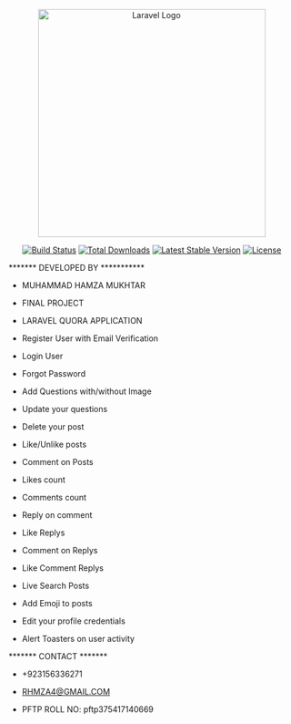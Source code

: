 <p align="center"><a href="#" target="_blank"><img src="{{asset('images/quora.png')}}" width="400" alt="Laravel Logo"></a></p>

<p align="center">
<a href="https://travis-ci.org/laravel/framework"><img src="https://travis-ci.org/laravel/framework.svg" alt="Build Status"></a>
<a href="https://packagist.org/packages/laravel/framework"><img src="https://img.shields.io/packagist/dt/laravel/framework" alt="Total Downloads"></a>
<a href="https://packagist.org/packages/laravel/framework"><img src="https://img.shields.io/packagist/v/laravel/framework" alt="Latest Stable Version"></a>
<a href="https://packagist.org/packages/laravel/framework"><img src="https://img.shields.io/packagist/l/laravel/framework" alt="License"></a>
</p>



******* DEVELOPED BY ***********

* MUHAMMAD HAMZA MUKHTAR 

* FINAL PROJECT 

* LARAVEL QUORA APPLICATION 


* Register User with Email Verification
* Login User
* Forgot Password
* Add Questions with/without Image
* Update your questions
* Delete your post
* Like/Unlike posts
* Comment on Posts
* Likes count
* Comments count
* Reply on comment
* Like Replys
* Comment on Replys
* Like Comment Replys
* Live Search Posts
* Add Emoji to posts
* Edit your profile credentials
* Alert Toasters on user activity


******* CONTACT *******

* +923156336271 

* RHMZA4@GMAIL.COM 

* PFTP ROLL NO: pftp375417140669 


